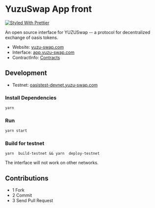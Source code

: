 # YuzuSwap App front  

[![Styled With Prettier](https://img.shields.io/badge/code_style-prettier-ff69b4.svg)](https://prettier.io/)

An open source interface for YUZUSwap -- a protocol for decentralized exchange of oasis tokens.

- Website: [yuzu-swap.com](https://www.yuzu-swap.com/)
- Interface: [app.yuzu-swap.com](https://app.yuzu-swap.com)
- ContractInfo: [Contracts](https://github.com/Yuzu-swap/yuzuswap-contract)
## Development

- Testnet: [oasistest-devnet.yuzu-swap.com](http://oasistest-devnet.yuzu-swap.com)
### Install Dependencies
```bash
yarn
```

### Run

```bash
yarn start
```

### Build for testnet
```
yarn  build-testnet && yarn  deploy-testnet
```


The interface will not work on other networks.

## Contributions
* 1 Fork 
* 2 Commit
* 3 Send Pull Request

